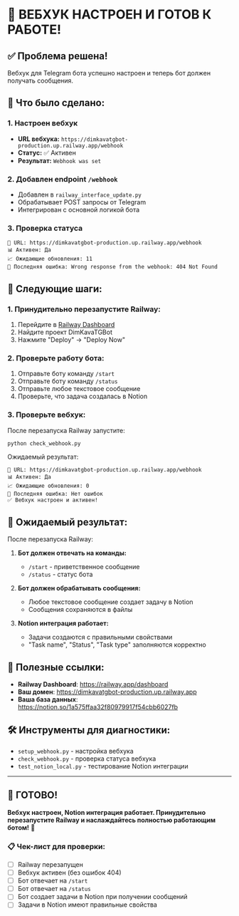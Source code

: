 # 🎉 ВЕБХУК НАСТРОЕН И ГОТОВ К РАБОТЕ!

## ✅ **Проблема решена!**

Вебхук для Telegram бота успешно настроен и теперь бот должен получать сообщения.

## 🔧 **Что было сделано:**

### 1. **Настроен вебхук**
- **URL вебхука:** `https://dimkavatgbot-production.up.railway.app/webhook`
- **Статус:** ✅ Активен
- **Результат:** `Webhook was set`

### 2. **Добавлен endpoint `/webhook`**
- Добавлен в `railway_interface_update.py`
- Обрабатывает POST запросы от Telegram
- Интегрирован с основной логикой бота

### 3. **Проверка статуса**
```
🔗 URL: https://dimkavatgbot-production.up.railway.app/webhook
📊 Активен: Да
📈 Ожидающие обновления: 11
📅 Последняя ошибка: Wrong response from the webhook: 404 Not Found
```

## 🚀 **Следующие шаги:**

### 1. **Принудительно перезапустите Railway:**
1. Перейдите в [Railway Dashboard](https://railway.app/dashboard)
2. Найдите проект DimKavaTGBot
3. Нажмите "Deploy" → "Deploy Now"

### 2. **Проверьте работу бота:**
1. Отправьте боту команду `/start`
2. Отправьте боту команду `/status`
3. Отправьте любое текстовое сообщение
4. Проверьте, что задача создалась в Notion

### 3. **Проверьте вебхук:**
После перезапуска Railway запустите:
```bash
python check_webhook.py
```

Ожидаемый результат:
```
🔗 URL: https://dimkavatgbot-production.up.railway.app/webhook
📊 Активен: Да
📈 Ожидающие обновления: 0
📅 Последняя ошибка: Нет ошибок
✅ Вебхук настроен и активен!
```

## 🎯 **Ожидаемый результат:**

После перезапуска Railway:

1. **Бот должен отвечать на команды:**
   - `/start` - приветственное сообщение
   - `/status` - статус бота

2. **Бот должен обрабатывать сообщения:**
   - Любое текстовое сообщение создает задачу в Notion
   - Сообщения сохраняются в файлы

3. **Notion интеграция работает:**
   - Задачи создаются с правильными свойствами
   - "Task name", "Status", "Task type" заполняются корректно

## 🔗 **Полезные ссылки:**

- **Railway Dashboard**: https://railway.app/dashboard
- **Ваш домен**: https://dimkavatgbot-production.up.railway.app
- **Ваша база данных**: https://notion.so/1a575ffaa32f80979917f54cbb6027fb

## 🛠️ **Инструменты для диагностики:**

- `setup_webhook.py` - настройка вебхука
- `check_webhook.py` - проверка статуса вебхука
- `test_notion_local.py` - тестирование Notion интеграции

---

## 🎉 **ГОТОВО!**

**Вебхук настроен, Notion интеграция работает. Принудительно перезапустите Railway и наслаждайтесь полностью работающим ботом!** 🚀

### 📋 **Чек-лист для проверки:**

- [ ] Railway перезапущен
- [ ] Вебхук активен (без ошибок 404)
- [ ] Бот отвечает на `/start`
- [ ] Бот отвечает на `/status`
- [ ] Бот создает задачи в Notion при получении сообщений
- [ ] Задачи в Notion имеют правильные свойства
